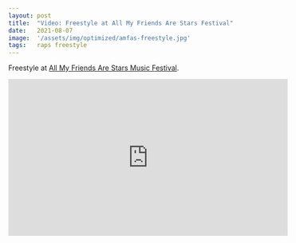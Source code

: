 ```yaml
---
layout: post
title:  "Video: Freestyle at All My Friends Are Stars Festival"
date:   2021-08-07
image:  '/assets/img/optimized/amfas-freestyle.jpg'
tags:   raps freestyle
---
```


Freestyle at [All My Friends Are Stars Music Festival](https://www.allmyfriendsarestars.com/).

<iframe width="560" height="315" src="https://www.youtube.com/embed/NWsypGJQH7o" frameborder="0" allow="accelerometer; autoplay; encrypted-media; gyroscope; picture-in-picture" allowfullscreen></iframe>
